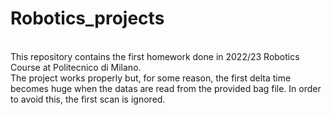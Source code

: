 # Robotics_projects

<br>This repository contains the first homework done in 2022/23 Robotics Course at Politecnico di Milano. </br>
The project works properly but, for some reason, the first delta time becomes huge when the datas are read from the provided bag file. In order to avoid this, the first scan is ignored.
